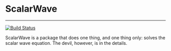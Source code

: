 # ScalarWave
---

[![Build Status](https://travis-ci.org/soham1112/ScalarWave.jl.svg?branch=master)](https://travis-ci.org/soham1112/ScalarWave.jl)

ScalarWave is a package that does one thing, and one thing only: solves the scalar wave equation. The devil, however, is in the details.  
